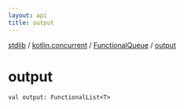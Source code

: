```yaml
---
layout: api
title: output
---
```

[stdlib](../../index.md) / [kotlin.concurrent](../index.md) / [FunctionalQueue](index.md) / [output](output.md)

# output

```
val output: FunctionalList<T>
```
